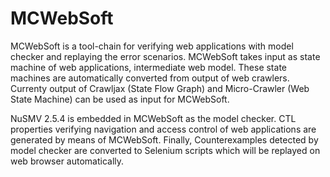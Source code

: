 # MCWebSoft
MCWebSoft is a tool-chain for verifying web applications with model checker and replaying the error scenarios. 
MCWebSoft takes input as state machine of web applications, intermediate web model. These state machines are automatically converted from
output of web crawlers. Currenty output of Crawljax (State Flow Graph) and Micro-Crawler (Web State Machine) can be used as input for MCWebSoft.

NuSMV 2.5.4 is embedded in MCWebSoft as the model checker. CTL properties verifying navigation and access control of web applications are
generated by means of MCWebSoft. Finally, Counterexamples detected by model checker are converted to Selenium scripts which will be replayed on web browser automatically.
